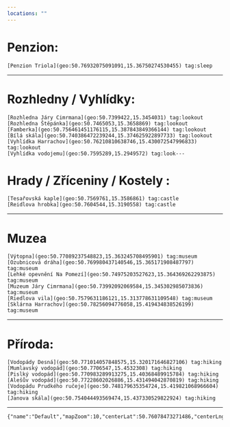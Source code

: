```yaml
---
locations: ""
---
```

# Penzion:
	[Penzion Triola](geo:50.76932075091091,15.36750274530455) tag:sleep
---
# Rozhledny / Vyhlídky:
	[Rozhledna Járy Cimrmana](geo:50.7399422,15.3454031) tag:lookout
	[Rozhledna Štěpánka](geo:50.7465053,15.3658869) tag:lookout 
	[Famberka](geo:50.756461451176115,15.387843849366144) tag:lookout
	[Bílá skála](geo:50.740386472239244,15.374625922897733) tag:lookout
	[Vyhlídka Harrachov](geo:50.76210810638746,15.430072547996833) tag:lookout
	[Vyhlídka vodojemu](geo:50.7595289,15.2949572) tag:look---
# Hrady / Zříceniny / Kostely  :
	[Tesařovská kaple](geo:50.7569761,15.3586861) tag:castle 
	[Reidlova hrobka](geo:50.7604544,15.3190558) tag:castle

---
# Muzea
	[Výtopna](geo:50.77089237548823,15.363245708495901) tag:museum
	[Ozubnicová dráha](geo:50.769980437140546,15.365171908487797) tag:museum
	[Lehké opevnění Na Pomezí](geo:50.74975203527623,15.364369262293875) tag:museum
	[Muzeum Járy Cimrmana](geo:50.73992092069584,15.345302985073836) tag:museum
	[Riedlova vila](geo:50.7579631186121,15.313778631109548) tag:museum
	[Sklárna Harrachov](geo:50.78256094776058,15.419434838526199) tag:museum
---
# Příroda:
	[Vodopády Desná](geo:50.771014057848575,15.320171646827106) tag:hiking
	[Mumlavský vodopád](geo:50.7706547,15.4532308) tag:hiking
	[Pislký vodopád](geo:50.770983289913275,15.40368489915784) tag:hiking
	[Alešův vodopád](geo:50.77228602026886,15.431494042870819) tag:hiking
	[Vodopádu Prudkého ručeje](geo:50.748179635354724,15.419821068966604) tag:hiking
	[Janova skála](geo:50.754044493569474,15.437330529822924) tag:hiking 
	
---


```mapview
{"name":"Default","mapZoom":10,"centerLat":50.76078473271486,"centerLng":15.364379882812502,"query":"","chosenMapSource":0,"showLinks":true,"linkColor":"red"}
```
